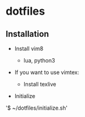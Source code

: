 # dotfiles

## Installation

* Install vim8
    * lua, python3

* If you want to use vimtex:
    * Install texlive

* Initialize

'$ ~/dotfiles/initialize.sh'

